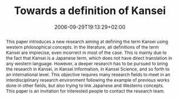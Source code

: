 ---
slug: towards-a-definition-of-kansei
title: "Towards a definition of Kansei"
layout: publi
searchFilter: Publication
searchWeight: 8
kansei: true
researchpage: true
research: 
    -  kansei
publitype: inproceedings
subsection: conference
institution:
    heig: 1
    logo: Tsukuba
    short: 'U. of Tsukuba'
    web: "https://www.tsukuba.ac.jp/"
    name: "University of Tsukuba"
chaire: false
date: 2006-09-29T19:13:29+02:00
citation:
    authors:
        1: ["Levy", "Pierre", "P."]
        2: ["Yamanaka", "Toshimasa", "T."]
    year: 2006
    title: "Towards a definition of Kansei"
    proceedings: "the Proceedings of 2006 Design Research Society International Conference, Wonderground 2006"
    firstpage: "CD"
    publisher: ["", "Lisbon, Portugal"]
reference: "Lévy, P., & Yamanaka, T. (2006). Towards a definition of Kansei. the Proceedings of 2006 Design Research Society International Conference, Wonderground 2006 ([on CD]). Lisbon, Portugal."
abstract: "This paper introduces a new research aiming at defining the term Kansei using western philosophical concepts. In the literature, all definitions of the term Kansei are imprecise, even incorrect in most of the case. This is mainly due to the fact that Kansei is a Japanese term, which does not have direct translation in any western language. However, a deeper research has to be pursued to bring the research in Kansei, in Kansei Information, in Kansei Science, and so forth to an international level. This objective requires many research fields to meet in an interdisciplinary research environment following the example of previous works done in other fields, but also trying to link Japanese and Westerns concepts. This paper is an invitation for interested people to contact the research team."
link:
    1: ["paper", "paper", "https://1drv.ms/b/s!AnQx_v88q65Qv4QehnByZLuyLxa8wA?e=5WYCuO"]
---